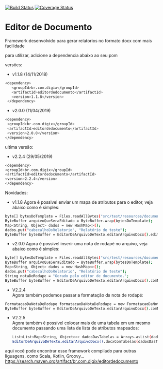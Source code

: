 [![Build Status](https://travis-ci.org/somosdigix/editordedocumentos.svg?branch=master)](https://travis-ci.org/somosdigix/editordedocumentos)
[![Coverage Status](https://coveralls.io/repos/github/somosdigix/editordedocumentos/badge.svg?branch=master)](https://coveralls.io/github/somosdigix/editordedocumentos?branch=master)

# Editor de Documento

Framework desenvolvido para gerar relatorios no formato docx com mais facilidade

para utilizar, adicione a dependencia abaixo ao seu pom

versões:
- v1.1.8 (14/11/2018)
``` sh
<dependency>
   <groupId>br.com.digix</groupId>
   <artifactId>editordedocumento</artifactId>
   <version>1.1.8</version>
 </dependency> 
 ```
 - v2.0.0 (11/04/2019)
 ``` sh
<dependency>
  <groupId>br.com.digix</groupId>
  <artifactId>editordedocumento</artifactId>
  <version>2.0.0</version>
</dependency>
 ```
 ultima versão: 
 - v2.2.4 (29/05/2019)
  ``` sh
<dependency>
  <groupId>br.com.digix</groupId>
  <artifactId>editordedocumento</artifactId>
  <version>2.2.4</version>
</dependency>
 ```
 
 Novidades:
  
  - v1.1.8
   Agora é possivel enviar um mapa de atributos para o editor, veja abaixo como é simples: 
   ``` sh
   byte[] bytesDoTemplate = Files.readAllBytes("src/test/resources/documento.docx");
   ByteBuffer arquivoQueSeraEditado = ByteBuffer.wrap(bytesDoTemplate);
   Map<String, Object> dados = new HashMap<>();
   dados.put("cabecalhoDoRelatorio", "Relatório de teste");
   ByteBuffer byteBuffer = EditorDeArquivoDeTexto.editarArquivoDocx().editar(arquivoQueSeraEditado, dados);
  ```
 - v2.0.0
 Agora é possivel inserir uma nota de rodapé no arquivo, veja abaixo como é simples:
  ``` sh
  byte[] bytesDoTemplate = Files.readAllBytes("src/test/resources/documento.docx");
  ByteBuffer arquivoQueSeraEditado = ByteBuffer.wrap(bytesDoTemplate);
  Map<String, Object> dados = new HashMap<>();
  dados.put("cabecalhoDoRelatorio", "Relatório de teste");
  String notaDeRodape = "Gerado pelo editor de documento.";
  ByteBuffer byteBuffer = EditorDeArquivoDeTexto.editarArquivoDocx().comNotaDeRodape(notaDeRodape).editar(arquivoQueSeraEditado, dados);
   ```
 - V2.2.4  
  Agora também podemos passar a formatação da nota de rodapé:
  ``` sh
  FormatacaoDaNotaDeRodape formatacaoDaNotaDeRodape = new FormatacaoDaNotaDeRodape().comTamanhoDaFonte(8).comFonte("Arial").comAlinhamento(AlinhamentoDaNotaDeRodape.DIREITA);
  ByteBuffer byteBuffer = EditorDeArquivoDeTexto.editarArquivoDocx().comNotaDeRodape(notaDeRodape,formatacaoDaNotaDeRodape).editar(arquivoQueSeraEditado, dados);
  ```

- V2.2.5  
  Agora também é possível colocar mais de uma tabela em um mesmo documento passando uma lista de lista de atributos mapeados:
  ``` sh
  List<List<Map<String, Object>>> dadosDasTabelas = Arrays.asList(dadosDaPrimeiraTabela, dadosDaSegundaTabela);
  EditorDeArquivoDeTexto.editarArquivoDocx().docxComTabelas(dadosDasTabelas, formatacao).editar(arquivoQueSeraEditado, mapaDeDadosDoDocumento);
  ```

aqui você pode encontrar esse framework compilado para outras liguagens, como Scala, Kotlin, Groovy...
https://search.maven.org/artifact/br.com.digix/editordedocumento
